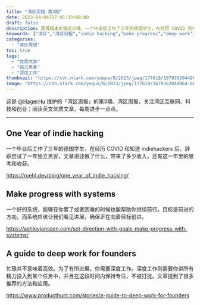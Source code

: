 ```yaml
---
title: "湾区周报 第3期"
date: 2023-04-04T17:45:33+08:00
draft: false
description: 周报版本的湾区日报。一个毕业后工作了三年的德国学生，在经历 COVID 和知道 indiehackers 后，辞职尝试了一年独立黑客，文章讲述做了什么，带来了多少收入，还有这一年里的思考和收获。
keywords: ["湾区","湾区日报","indie hacking","make progress","deep work","湾区周报"]
categories:
  - "湾区周报"
toc: true
tags:
  - "优质文章"
  - "独立黑客"
  - "深度工作"
thumbnail: "https://cdn.nlark.com/yuque/0/2023/jpeg/177619/1679362044964-661ddbc6-43ee-4b2f-8bfa-6c1af1ed1d1c.jpeg"
image: "https://cdn.nlark.com/yuque/0/2023/jpeg/177619/1679362044964-661ddbc6-43ee-4b2f-8bfa-6c1af1ed1d1c.jpeg"
---
```


这是 [@HagerHu](https://twitter.com/hagerhu) 维护的「湾区周报」的第3期。湾区周报，关注湾区互联网、科技和创业；阅读英文优质文章，每周进步一点点。

---

## One Year of indie hacking

一个毕业后工作了三年的德国学生，在经历 COVID 和知道 indiehackers 后，辞职尝试了一年独立黑客，文章讲述做了什么，带来了多少收入，还有这一年里的思考和收获。

<https://roehl.dev/blog/one_year_of_indie_hacking/>

## Make progress with systems

一个好的系统，能够在你累了或者困难的时候也能帮助你继续前行。目标是前进的方向，而系统应该让我们看见进展，确保正在向着目标前进。

<https://ashleyjanssen.com/set-direction-with-goals-make-progress-with-systems/>

## A guide to deep work for founders

忙碌并不意味着高效。为了有所进展，你需要深度工作。深度工作则需要你讲所有精力投入到某个任务中，并且在这段时间内保持专注，不被打扰。文章提到了很多推荐的方法和应用。

<https://www.producthunt.com/stories/a-guide-to-deep-work-for-founders>
